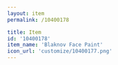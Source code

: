 ```yaml
---
layout: item
permalink: /10400178

title: Item
id: '10400178'
item_name: 'Blaknov Face Paint'
icon_url: 'customize/10400177.png'
---
```

